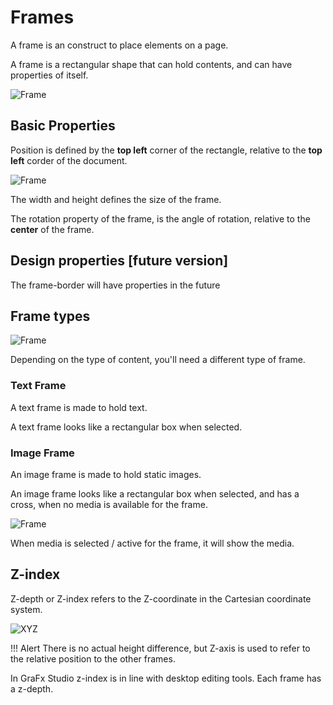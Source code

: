# Frames

A frame is an construct to place elements on a page.

A frame is a rectangular shape that can hold contents, and can have properties of itself.

![Frame](https://chilipublishdocs.imgix.net/GraFx_studio/frame01.png?w=830&q=80)

## Basic Properties

Position is defined by the **top left** corner of the rectangle, relative to the **top left** corder of the document.

![Frame](https://chilipublishdocs.imgix.net/GraFx_studio/frame02.png?w=800&q=100)

The width and height defines the size of the frame.

The rotation property of the frame, is the angle of rotation, relative to the **center** of the frame.

## Design properties [future version]

The frame-border will have properties in the future

## Frame types

![Frame](https://chilipublishdocs.imgix.net/GraFx_studio/frametypes.png)

Depending on the type of content, you'll need a different type of frame.

### Text Frame

A text frame is made to hold text.

A text frame looks like a rectangular box when selected.

### Image Frame

An image frame is made to hold static images.

An image frame looks like a rectangular box when selected, and has a cross, when no media is available for the frame.

![Frame](https://chilipublishdocs.imgix.net/GraFx_studio/frametypes02.png)

When media is selected / active for the frame, it will show the media.

## Z-index

Z-depth or Z-index refers to the Z-coordinate in the Cartesian coordinate system. 

![XYZ](https://upload.wikimedia.org/wikipedia/commons/6/69/Coord_system_CA_0.svg)

!!! Alert
	There is no actual height difference, but Z-axis is used to refer to the relative position to the other frames.

In GraFx Studio z-index is in line with desktop editing tools. Each frame has a z-depth. 